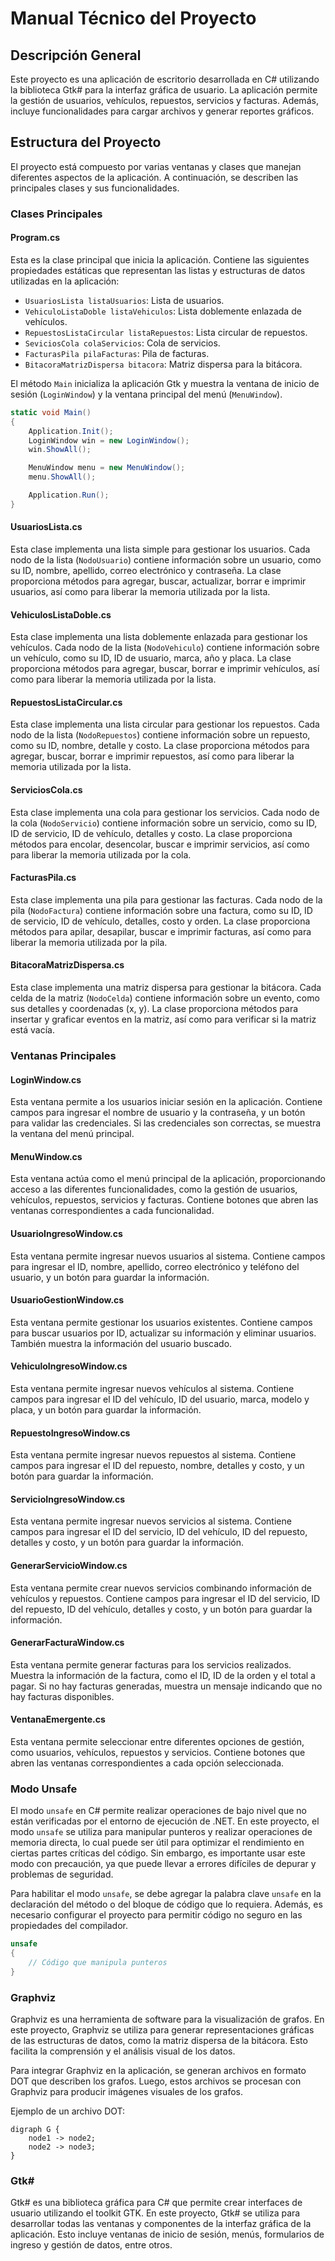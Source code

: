 # Manual Técnico del Proyecto

## Descripción General

Este proyecto es una aplicación de escritorio desarrollada en C# utilizando la biblioteca Gtk# para la interfaz gráfica de usuario. La aplicación permite la gestión de usuarios, vehículos, repuestos, servicios y facturas. Además, incluye funcionalidades para cargar archivos y generar reportes gráficos.

## Estructura del Proyecto

El proyecto está compuesto por varias ventanas y clases que manejan diferentes aspectos de la aplicación. A continuación, se describen las principales clases y sus funcionalidades.

### Clases Principales

#### Program.cs

Esta es la clase principal que inicia la aplicación. Contiene las siguientes propiedades estáticas que representan las listas y estructuras de datos utilizadas en la aplicación:

- `UsuariosLista listaUsuarios`: Lista de usuarios.
- `VehiculoListaDoble listaVehiculos`: Lista doblemente enlazada de vehículos.
- `RepuestosListaCircular listaRepuestos`: Lista circular de repuestos.
- `SeviciosCola colaServicios`: Cola de servicios.
- `FacturasPila pilaFacturas`: Pila de facturas.
- `BitacoraMatrizDispersa bitacora`: Matriz dispersa para la bitácora.

El método `Main` inicializa la aplicación Gtk y muestra la ventana de inicio de sesión (`LoginWindow`) y la ventana principal del menú (`MenuWindow`).

```csharp
static void Main()
{
    Application.Init();
    LoginWindow win = new LoginWindow();
    win.ShowAll();

    MenuWindow menu = new MenuWindow();
    menu.ShowAll();

    Application.Run();
}

```
#### UsuariosLista.cs

Esta clase implementa una lista simple para gestionar los usuarios. Cada nodo de la lista (`NodoUsuario`) contiene información sobre un usuario, como su ID, nombre, apellido, correo electrónico y contraseña. La clase proporciona métodos para agregar, buscar, actualizar, borrar e imprimir usuarios, así como para liberar la memoria utilizada por la lista.

#### VehiculosListaDoble.cs

Esta clase implementa una lista doblemente enlazada para gestionar los vehículos. Cada nodo de la lista (`NodoVehiculo`) contiene información sobre un vehículo, como su ID, ID de usuario, marca, año y placa. La clase proporciona métodos para agregar, buscar, borrar e imprimir vehículos, así como para liberar la memoria utilizada por la lista.

#### RepuestosListaCircular.cs

Esta clase implementa una lista circular para gestionar los repuestos. Cada nodo de la lista (`NodoRepuestos`) contiene información sobre un repuesto, como su ID, nombre, detalle y costo. La clase proporciona métodos para agregar, buscar, borrar e imprimir repuestos, así como para liberar la memoria utilizada por la lista.

#### ServiciosCola.cs

Esta clase implementa una cola para gestionar los servicios. Cada nodo de la cola (`NodoServicio`) contiene información sobre un servicio, como su ID, ID de servicio, ID de vehículo, detalles y costo. La clase proporciona métodos para encolar, desencolar, buscar e imprimir servicios, así como para liberar la memoria utilizada por la cola.

#### FacturasPila.cs

Esta clase implementa una pila para gestionar las facturas. Cada nodo de la pila (`NodoFactura`) contiene información sobre una factura, como su ID, ID de servicio, ID de vehículo, detalles, costo y orden. La clase proporciona métodos para apilar, desapilar, buscar e imprimir facturas, así como para liberar la memoria utilizada por la pila.

#### BitacoraMatrizDispersa.cs

Esta clase implementa una matriz dispersa para gestionar la bitácora. Cada celda de la matriz (`NodoCelda`) contiene información sobre un evento, como sus detalles y coordenadas (x, y). La clase proporciona métodos para insertar y graficar eventos en la matriz, así como para verificar si la matriz está vacía.

### Ventanas Principales

#### LoginWindow.cs

Esta ventana permite a los usuarios iniciar sesión en la aplicación. Contiene campos para ingresar el nombre de usuario y la contraseña, y un botón para validar las credenciales. Si las credenciales son correctas, se muestra la ventana del menú principal.

#### MenuWindow.cs

Esta ventana actúa como el menú principal de la aplicación, proporcionando acceso a las diferentes funcionalidades, como la gestión de usuarios, vehículos, repuestos, servicios y facturas. Contiene botones que abren las ventanas correspondientes a cada funcionalidad.

#### UsuarioIngresoWindow.cs

Esta ventana permite ingresar nuevos usuarios al sistema. Contiene campos para ingresar el ID, nombre, apellido, correo electrónico y teléfono del usuario, y un botón para guardar la información.

#### UsuarioGestionWindow.cs

Esta ventana permite gestionar los usuarios existentes. Contiene campos para buscar usuarios por ID, actualizar su información y eliminar usuarios. También muestra la información del usuario buscado.

#### VehiculoIngresoWindow.cs

Esta ventana permite ingresar nuevos vehículos al sistema. Contiene campos para ingresar el ID del vehículo, ID del usuario, marca, modelo y placa, y un botón para guardar la información.

#### RepuestoIngresoWindow.cs

Esta ventana permite ingresar nuevos repuestos al sistema. Contiene campos para ingresar el ID del repuesto, nombre, detalles y costo, y un botón para guardar la información.

#### ServicioIngresoWindow.cs

Esta ventana permite ingresar nuevos servicios al sistema. Contiene campos para ingresar el ID del servicio, ID del vehículo, ID del repuesto, detalles y costo, y un botón para guardar la información.

#### GenerarServicioWindow.cs

Esta ventana permite crear nuevos servicios combinando información de vehículos y repuestos. Contiene campos para ingresar el ID del servicio, ID del repuesto, ID del vehículo, detalles y costo, y un botón para guardar la información.

#### GenerarFacturaWindow.cs

Esta ventana permite generar facturas para los servicios realizados. Muestra la información de la factura, como el ID, ID de la orden y el total a pagar. Si no hay facturas generadas, muestra un mensaje indicando que no hay facturas disponibles.

#### VentanaEmergente.cs

Esta ventana permite seleccionar entre diferentes opciones de gestión, como usuarios, vehículos, repuestos y servicios. Contiene botones que abren las ventanas correspondientes a cada opción seleccionada.

### Modo Unsafe

El modo `unsafe` en C# permite realizar operaciones de bajo nivel que no están verificadas por el entorno de ejecución de .NET. En este proyecto, el modo `unsafe` se utiliza para manipular punteros y realizar operaciones de memoria directa, lo cual puede ser útil para optimizar el rendimiento en ciertas partes críticas del código. Sin embargo, es importante usar este modo con precaución, ya que puede llevar a errores difíciles de depurar y problemas de seguridad.

Para habilitar el modo `unsafe`, se debe agregar la palabra clave `unsafe` en la declaración del método o del bloque de código que lo requiera. Además, es necesario configurar el proyecto para permitir código no seguro en las propiedades del compilador.

```csharp
unsafe
{
    // Código que manipula punteros
}
```

### Graphviz

Graphviz es una herramienta de software para la visualización de grafos. En este proyecto, Graphviz se utiliza para generar representaciones gráficas de las estructuras de datos, como la matriz dispersa de la bitácora. Esto facilita la comprensión y el análisis visual de los datos.

Para integrar Graphviz en la aplicación, se generan archivos en formato DOT que describen los grafos. Luego, estos archivos se procesan con Graphviz para producir imágenes visuales de los grafos.

Ejemplo de un archivo DOT:

```
digraph G {
    node1 -> node2;
    node2 -> node3;
}
```

### Gtk#

Gtk# es una biblioteca gráfica para C# que permite crear interfaces de usuario utilizando el toolkit GTK. En este proyecto, Gtk# se utiliza para desarrollar todas las ventanas y componentes de la interfaz gráfica de la aplicación. Esto incluye ventanas de inicio de sesión, menús, formularios de ingreso y gestión de datos, entre otros.

